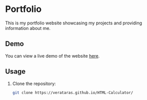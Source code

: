# Portfolio

This is my portfolio website showcasing my projects and providing information about me.

## Demo

You can view a live demo of the website [here](https://verataras.github.io/HTML-Calculator/).

## Usage

1. Clone the repository:

   ```bash
   git clone https://verataras.github.io/HTML-Calculator/
